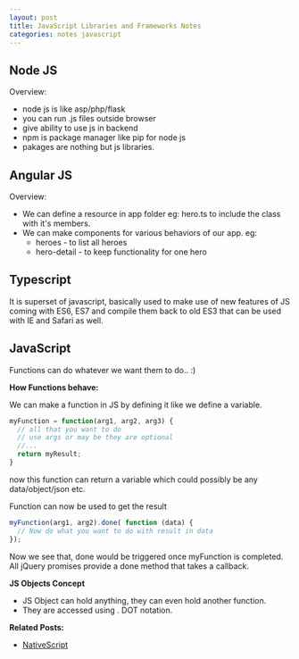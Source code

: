 ```yaml
---
layout: post
title: JavaScript Libraries and Frameworks Notes
categories: notes javascript
---
```


## Node JS
Overview:
- node js is like asp/php/flask
- you can run .js files outside browser
- give ability to use js in backend
- npm is package manager like pip for node js
- pakages are nothing but js libraries.

## Angular JS
Overview:
- We can define a resource in app folder eg: hero.ts to include the class with it's members.
- We can make components for various behaviors of our app. eg: 
  - heroes - to list all heroes
  - hero-detail - to keep functionality for one hero

## Typescript
It is superset of javascript, basically used to make use of new features of JS coming with ES6, ES7 and compile them back to old ES3 that can be used with IE and Safari as well.

## JavaScript
Functions can do whatever we want them to do.. :)

**How Functions behave:**

We can make a function in JS by defining it like we define a variable.

```javascript
myFunction = function(arg1, arg2, arg3) {
  // all that you want to do
  // use args or may be they are optional
  //...
  return myResult;
}
```

now this function can return a variable which could possibly be any data/object/json etc.

Function can now be used to get the result

```javascript
myFunction(arg1, arg2).done( function (data) {
  // Now do what you want to do with result in data
});
```

Now we see that, done would be triggered once myFunction is completed. All jQuery promises provide a done method that takes a callback.

**JS Objects Concept**
- JS Object can hold anything, they can even hold another function.
- They are accessed using . DOT notation.

**Related Posts:**
- [NativeScript](../nativescript-notes)